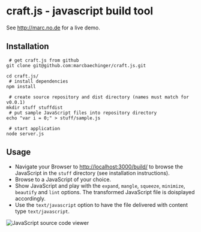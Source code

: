 # craft.js - javascript build tool

See http://marc.no.de for a live demo.

## Installation 

```
 # get craft.js from github
git clone git@github.com:marcbaechinger/craft.js.git

cd craft.js/
 # install dependencies
npm install

 # create source repository and dist directory (names must match for v0.0.1) 
mkdir stuff stuffdist
 # put sample JavaScript files into repository directory 
echo "var i = 0;" > stuff/sample.js

 # start application
node server.js

```

## Usage

- Navigate your Browser to [http://localhost:3000/build/](http://localhost:3000/build/) to browse the JavaScript in the `stuff` directory (see installation instructions).
- Browse to a JavaScript of your choice.
- Show JavaScript and play with the `expand`, `mangle`, `squeeze`, `minimize`, `beautify` and `lint` options. The transformed JavaScript file is doisplayed accordingly.
- Use the `text/javascript` option to have the file delivered with content type `text/javascript`.
	
![JavaScript source code viewer](/marcbaechinger/craft.js/raw/master/screenshot.jpg)
